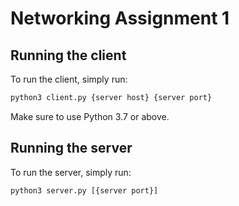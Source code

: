 # Networking Assignment 1

## Running the client

To run the client, simply run:

```bash
python3 client.py {server host} {server port}
```

Make sure to use Python 3.7 or above.

## Running the server

To run the server, simply run:

```bash
python3 server.py [{server port}]
```


